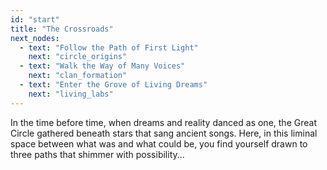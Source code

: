 ```yaml
---
id: "start"
title: "The Crossroads"
next_nodes:
  - text: "Follow the Path of First Light"
    next: "circle_origins"
  - text: "Walk the Way of Many Voices"
    next: "clan_formation"
  - text: "Enter the Grove of Living Dreams"
    next: "living_labs"
---
```

In the time before time, when dreams and reality danced as one, the Great Circle gathered beneath stars that sang ancient songs. Here, in this liminal space between what was and what could be, you find yourself drawn to three paths that shimmer with possibility...